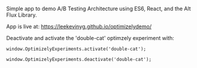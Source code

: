 Simple app to demo A/B Testing Architecture using ES6, React, and the Alt Flux Library.

App is live at: https://leekevinyg.github.io/optimizelydemo/

Deactivate and activate the 'double-cat' optimzely experiment with:

```
window.OptimizelyExperiments.activate('double-cat');

window.OptimizelyExperiments.deactivate('double-cat');

```